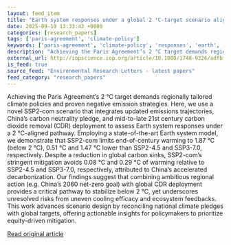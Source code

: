 ```yaml
---
layout: feed_item
title: "Earth system responses under a global 2 °C-target scenario aligned with China’s carbon neutrality pledge"
date: 2025-09-19 13:33:43 +0000
categories: [research_papers]
tags: ['paris-agreement', 'climate-policy']
keywords: ['paris-agreement', 'climate-policy', 'responses', 'earth', 'system']
description: "Achieving the Paris Agreement’s 2 °C target demands regionally tailored climate policies and proven negative emission strategies"
external_url: http://iopscience.iop.org/article/10.1088/1748-9326/adfbfb
is_feed: true
source_feed: "Environmental Research Letters - latest papers"
feed_category: "research_papers"
---
```


Achieving the Paris Agreement’s 2 °C target demands regionally tailored climate policies and proven negative emission strategies. Here, we use a novel SSP2-com scenario that integrates updated emissions trajectories, China’s carbon neutrality pledge, and mid-to-late 21st century carbon dioxide removal (CDR) deployment to assess Earth system responses under a 2 °C-aligned pathway. Employing a state-of-the-art Earth system model, we demonstrate that SSP2-com limits end-of-century warming to 1.87 °C (below 2 °C), 0.51 °C and 1.47 °C lower than SSP2-4.5 and SSP3-7.0, respectively. Despite a reduction in global carbon sinks, SSP2-com’s stringent mitigation avoids 0.08 °C and 0.29 °C of warming relative to SSP2-4.5 and SSP3-7.0, respectively, attributed to China’s accelerated decarbonization. Our findings suggest that combining ambitious regional action (e.g. China’s 2060 net-zero goal) with global CDR deployment provides a critical pathway to stabilize below 2 °C, yet underscores unresolved risks from uneven cooling efficacy and ecosystem feedbacks. This work advances scenario design by reconciling national climate pledges with global targets, offering actionable insights for policymakers to prioritize equity-driven mitigation.

[Read original article](http://iopscience.iop.org/article/10.1088/1748-9326/adfbfb)
